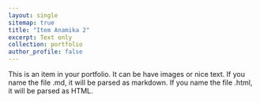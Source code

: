 ```yaml
---
layout: single
sitemap: true
title: "Item Anamika 2"
excerpt: Text only
collection: portfolio
author_profile: false
---
```



This is an item in your portfolio. It can be have images or nice text. If you name the file .md, it will be parsed as markdown. If you name the file .html, it will be parsed as HTML.
